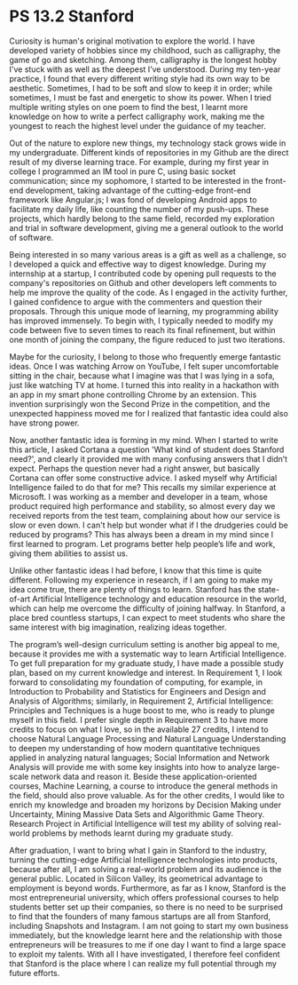 # PS 13.2 Stanford

Curiosity is human's original motivation to explore the world. I have developed variety of hobbies since my childhood, such as calligraphy, the game of go and sketching. Among them, calligraphy is the longest hobby I've stuck with as well as the deepest I’ve understood. During my ten-year practice, I found that every different writing style had its own way to be aesthetic. Sometimes, I had to be soft and slow to keep it in order; while sometimes, I must be fast and energetic to show its power. When I tried multiple writing styles on one poem to find the best, I learnt more knowledge on how to write a perfect calligraphy work, making me the youngest to reach the highest level under the guidance of my teacher.

Out of the nature to explore new things, my technology stack grows wide in my undergraduate. Different kinds of repositories in my Github are the direct result of my diverse learning trace. For example, during my first year in college I programmed an IM tool in pure C, using basic socket communication; since my sophomore, I started to be interested in the front-end development, taking advantage of the cutting-edge front-end framework like Angular.js; I was fond of developing Android apps to facilitate my daily life, like counting the number of my push-ups. These projects, which hardly belong to the same field, recorded my exploration and trial in software development, giving me a general outlook to the world of software.

Being interested in so many various areas is a gift as well as a challenge, so I developed a quick and effective way to digest knowledge. During my internship at a startup, I contributed code by opening pull requests to the company's repositories on Github and other developers left comments to help me improve the quality of the code. As I engaged in the activity further, I gained confidence to argue with the commenters and question their proposals. Through this unique mode of learning, my programming ability has improved immensely. To begin with, I typically needed to modify my code between five to seven times to reach its final refinement, but within one month of joining the company, the figure reduced to just two iterations.

Maybe for the curiosity, I belong to those who frequently emerge fantastic ideas. Once I was watching Arrow on YouTube, I felt super uncomfortable sitting in the chair, because what I imagine was that I was lying in a sofa, just like watching TV at home. I turned this into reality in a hackathon with an app in my smart phone controlling Chrome by an extension. This invention surprisingly won the Second Prize in the competition, and the unexpected happiness moved me for I realized that fantastic idea could also have strong power.

Now, another fantastic idea is forming in my mind. When I started to write this article, I asked Cortana a question 'What kind of student does Stanford need?', and clearly it provided me with many confusing answers that I didn’t expect. Perhaps the question never had a right answer, but basically Cortana can offer some constructive advice. I asked myself why Artificial Intelligence failed to do that for me? This recalls my similar experience at Microsoft. I was working as a member and developer in a team, whose product required high performance and stability, so almost every day we received reports from the test team, complaining about how our service is slow or even down. I can't help but wonder what if I the drudgeries could be reduced by programs? This has always been a dream in my mind since I first learned to program. Let programs better help people’s life and work, giving them abilities to assist us.

Unlike other fantastic ideas I had before, I know that this time is quite different. Following my experience in research, if I am going to make my idea come true, there are plenty of things to learn. Stanford has the state-of-art Artificial Intelligence technology and education resource in the world, which can help me overcome the difficulty of joining halfway. In Stanford, a place bred countless startups, I can expect to meet students who share the same interest with big imagination, realizing ideas together.

The program’s well-design curriculum setting is another big appeal to me, because it provides me with a systematic way to learn Artificial Intelligence. To get full preparation for my graduate study, I have made a possible study plan, based on my current knowledge and interest. In Requirement 1, I look forward to consolidating my foundation of computing, for example, in Introduction to Probability and Statistics for Engineers and Design and Analysis of Algorithms; similarly, in Requirement 2, Artificial Intelligence: Principles and Techniques is a huge boost to me, who is ready to plunge myself in this field. I prefer single depth in Requirement 3 to have more credits to focus on what I love, so in the available 27 credits, I intend to choose Natural Language Processing and Natural Language Understanding to deepen my understanding of how modern quantitative techniques applied in analyzing natural languages; Social Information and Network Analysis will provide me with some key insights into how to analyze large-scale network data and reason it. Beside these application-oriented courses, Machine Learning, a course to introduce the general methods in the field, should also prove valuable. As for the other credits, I would like to enrich my knowledge and broaden my horizons by Decision Making under Uncertainty, Mining Massive Data Sets and Algorithmic Game Theory. Research Project in Artificial Intelligence will test my ability of solving real-world problems by methods learnt during my graduate study.

After graduation, I want to bring what I gain in Stanford to the industry, turning the cutting-edge Artificial Intelligence technologies into products, because after all, I am solving a real-world problem and its audience is the general public. Located in Silicon Valley, its geometrical advantage to employment is beyond words. Furthermore, as far as I know, Stanford is the most entrepreneurial university, which offers professional courses to help students better set up their companies, so there is no need to be surprised to find that the founders of many famous startups are all from Stanford, including Snapshots and Instagram. I am not going to start my own business immediately, but the knowledge learnt here and the relationship with those entrepreneurs will be treasures to me if one day I want to find a large space to exploit my talents. With all I have investigated, I therefore feel confident that Stanford is the place where I can realize my full potential through my future efforts.
